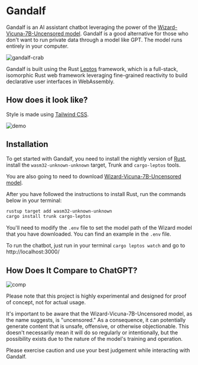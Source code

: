# Gandalf

Gandalf is an AI assistant chatbot leveraging the power of the [Wizard-Vicuna-7B-Uncensored model](https://huggingface.co/TheBloke/Wizard-Vicuna-7B-Uncensored-GGML). Gandalf is a good alternative for those who don't want to run private data through a model like GPT. The model runs entirely in your computer.

![gandalf-crab](https://github.com/LuisCardosoOliveira/gandalf/assets/61982523/ee123bcd-745a-4b7a-b8e6-c9efd1e9b485)

Gandalf is built using the Rust [Leptos](https://github.com/leptos-rs/leptos) framework, which is a full-stack, isomorphic Rust web framework leveraging fine-grained reactivity to build declarative user interfaces in WebAssembly.

## How does it look like?

Style is made using [Tailwind CSS](https://tailwindcss.com/).

![demo](https://github.com/LuisCardosoOliveira/gandalf/assets/61982523/561e584c-a6c4-4e63-8051-cd46c092bd6f)

## Installation

To get started with Gandalf, you need to install the nightly version of [Rust](https://www.rust-lang.org/learn/get-started), install the `wasm32-unknown-unknown` target, Trunk and `cargo-leptos` tools.

You are also going to need to download [Wizard-Vicuna-7B-Uncensored model](https://huggingface.co/TheBloke/Wizard-Vicuna-7B-Uncensored-GGML).

After you have followed the instructions to install Rust, run the commands below in your terminal:

```bash
rustup target add wasm32-unknown-unknown
cargo install trunk cargo-leptos
```

You'll need to modify the `.env` file to set the model path of the Wizard model that you have downloaded. You can find an example in the `.env` file.

To run the chatbot, just run in your terminal `cargo leptos watch` and go to http://localhost:3000/

## How Does It Compare to ChatGPT?

![comp](https://github.com/LuisCardosoOliveira/gandalf/assets/61982523/a52d7957-82f2-4ec7-82f7-db722b821252)

Please note that this project is highly experimental and designed for proof of concept, not for actual usage.

It's important to be aware that the Wizard-Vicuna-7B-Uncensored model, as the name suggests, is "uncensored." As a consequence, it can potentially generate content that is unsafe, offensive, or otherwise objectionable. This doesn't necessarily mean it will do so regularly or intentionally, but the possibility exists due to the nature of the model's training and operation.

Please exercise caution and use your best judgement while interacting with Gandalf.
